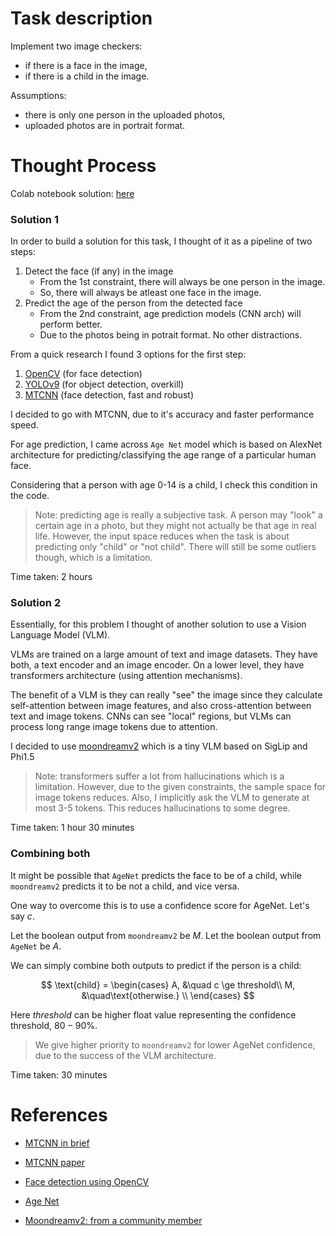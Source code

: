 # Task description

Implement two image checkers:
- if there is a face in the image,
- if there is a child in the image.

Assumptions:
- there is only one person in the uploaded photos,
- uploaded photos are in portrait format.


# Thought Process

Colab notebook solution: [here](https://colab.research.google.com/drive/11DQIadiFSDEzShFCabw_indxmXo-AB1Y?usp=sharing)


### Solution 1
In order to build a solution for this task, I thought of it as a pipeline of two steps:

1. Detect the face (if any) in the image
    - From the 1st constraint, there will always be one person in the image.
    - So, there will always be atleast one face in the image.
2. Predict the age of the person from the detected face
    - From the 2nd constraint, age prediction models (CNN arch) will perform better.
    - Due to the photos being in potrait format. No other distractions.


From a quick research I found 3 options for the first step:

1. [OpenCV](https://opencv.org) (for face detection)
2. [YOLOv9](https://arxiv.org/abs/2402.13616) (for object detection, overkill)
3. [MTCNN](https://arxiv.org/abs/1604.02878) (face detection, fast and robust)

I decided to go with MTCNN, due to it's accuracy and faster performance speed.

For age prediction, I came across `Age Net` model which is based on AlexNet architecture for predicting/classifying the age range of a particular human face.

Considering that a person with age 0-14 is a child, I check this condition in the code.


> Note: predicting age is really a subjective task. A person may "look" a certain age in a photo, but they might not actually be that age in real life. However, the input space reduces when the task is about predicting only "child" or "not child". There will still be some outliers though, which is a limitation.

Time taken: 2 hours

### Solution 2
Essentially, for this problem I thought of another solution to use a Vision Language Model (VLM).

VLMs are trained on a large amount of text and image datasets. They have both, a text encoder and an image encoder. On a lower level, they have transformers architecture (using attention mechanisms).

The benefit of a VLM is they can really "see" the image since they calculate self-attention between image features, and also cross-attention between text and image tokens. CNNs can see "local" regions, but VLMs can process long range image tokens due to attention.

I decided to use [moondreamv2](https://huggingface.co/vikhyatk/moondream2) which is a tiny VLM based on SigLip and Phi1.5

> Note: transformers suffer a lot from hallucinations which is a limitation. However, due to the given constraints, the sample space for image tokens reduces. Also, I implicitly ask the VLM to generate at most 3-5 tokens. This reduces hallucinations to some degree.

Time taken: 1 hour 30 minutes


### Combining both

It might be possible that `AgeNet` predicts the face to be of a child, while `moondreamv2` predicts it to be not a child, and vice versa.

One way to overcome this is to use a confidence score for AgeNet. Let's say $c$.

Let the boolean output from `moondreamv2` be $M$. Let the boolean output from `AgeNet` be $A$.

We can simply combine both outputs to predict if the person is a child:

$$ 
\text{child} = 
     \begin{cases}
       A, &\quad c \ge threshold\\
       M, &\quad\text{otherwise.} \\ 
     \end{cases}
$$

Here $threshold$ can be higher float value representing the confidence threshold, $80-90$%.

> We give higher priority to `moondreamv2` for lower AgeNet confidence, due to the success of the VLM architecture.

Time taken: 30 minutes

# References

- [MTCNN in brief](https://towardsdatascience.com/robust-face-detection-with-mtcnn-400fa81adc2e)

- [MTCNN paper](https://arxiv.org/abs/1604.02878)

- [Face detection using OpenCV](https://pyimagesearch.com/2018/02/26/face-detection-with-opencv-and-deep-learning/)

- [Age Net](https://talhassner.github.io/home/publication/2015_CVPR)

- [Moondreamv2: from a community member](https://x.com/vikhyatk/status/1764793494311444599?s=20)
